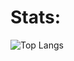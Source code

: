 # Stats:
![Top Langs](https://github-readme-stats.vercel.app/api/top-langs/?username=M4r5ha11&layout=compact&theme=merko&count_private=false)

